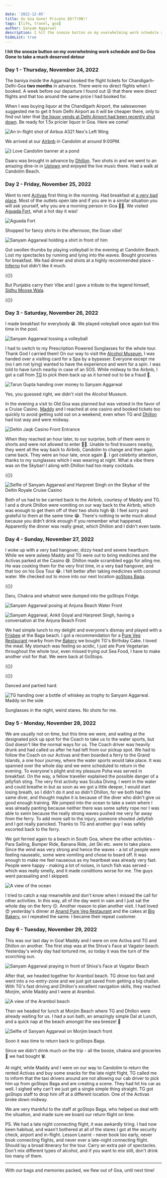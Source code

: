 ```yaml
---

date: '2022-12-05'
title: Go Goa Gone! Private ED!T!ON!!
tags: [life, travel, goa]
author: Sanyam Aggarwal
description: I hit the snooze button on my overwhelming work schedule and Go-Goa-Gone on a much-deserved detour
hideList: true
---
```


**I hit the snooze button on my overwhelming work schedule and Go Goa Gone to take a much deserved detour**

### Day 1 - Thursday, November 24, 2022
The baniya inside the Aggarwal booked the flight tickets for Chandigarh-Delhi-Goa **two months** in advance. There were no direct flights when I booked. A week before our departure I found out 😲 that there were direct flights and that too around the same price I had booked for.

When I was buying liquor at the Chandigarh Airport, the saleswomen suggested me to get it from Delhi Airport as it will be cheaper there, only to find out later that [the liquor vends at Delhi Airport had been recently shut down](https://economictimes.indiatimes.com/industry/cons-products/liquor/liquor-shops-at-delhi-airport-shut-from-september-1/articleshow/93913592.cms). Be ready for 1.5x pricier liquor in Goa. Here we come!

![An in-flight shot of Airbus A321 Neo's Left Wing](/static/images/goa/color_pallete.jpg "I just love the seats at the wings! Look at the amazing color pallete 😋")

We arrived at our [Airbnb](https://www.airbnb.co.in/rooms/53588509?check_in=2023-01-29&check_out=2023-02-03&guests=1&adults=8&s=67&unique_share_id=74f7e97d-209d-47fe-b81d-f025ef0f012e) in Candolim at around 9:00PM.

![I Love Candolim banner at a pond](/static/images/goa/i_love_candolim.jpg "Welcome to Goa!")

Daaru was brought in advance by [Dhillon](https://www.linkedin.com/in/dhillon-harpreet/). Two shots in and we went to an amazing dine-in in [Uptown](https://www.instagram.com/uptowngoa) and enjoyed the live music there. Had a walk at Candolim Beach.

### Day 2 - Friday, November 25, 2022
Went to rent [Activas](https://en.wikipedia.org/wiki/Honda_Activa) first thing in the morning. Had breakfast at [a very bad place](https://goo.gl/maps/EcEAAyLHXZz4S3TK7). Most of the outlets open late and if you are in a similar situation you will ask yourself, why you are a morning person in Goa 🤦‍♂️. We visited [Aguada Fort](https://en.wikipedia.org/wiki/Fort_Aguada), what a hot day it was!

![Aguada Fort](/static/images/goa/aguada_fort.jpg "Lighthouse at Aguada Fort")

Shopped for fancy shirts in the afternoon, the Goan vibe!

![Sanyam Aggarwal holding a shirt in front of him](/static/images/goa/shirts.jpg "They didn't have my size for this one 🥲")


Got swollen thumbs by playing volleyball in the evening at Candolim Beach. Lost my spectacles by running and lying into the waves. Bought groceries for breakfast. We had dinner and shots at a highly recommended place - [Inferno](https://www.zomato.com/goa/inferno-candolim) but didn't like it much. 

{{<ytvideo id="v_ZxxPy3DKs" loop="true" title="Fireball Shots at Inferno, Candolim, Goa" description="Fireball Shots at Inferno, I am trying neither of them again 🙅‍♂️">}}

But Punjabis carry their Vibe and I gave a tribute to the legend himself, [Sidhu Moose Wala](https://en.wikipedia.org/wiki/Sidhu_Moose_Wala).

{{<ytvideo id="3p0kgg5zVH8" title="Sidhu Moose Wala | Legend | Goa | Sanyam Aggarwal" description="The live music was too soft and romantic. I woke up everybody from trance">}}

### Day 3 - Saturday, November 26, 2022
I made breakfast for everybody 😁. We played voleyball once again but this time in the pool. 

![Sanyam Aggarwal tossing a volleyball](/static/images/goa/pool_volleyball.jpg "Just in case if you are wondering, this picture is not edited 😉")

I had to switch to my Prescription Powered Sunglasses for the whole tour. Thank God I carried them! On our way to visit the [Alcohol Museum](https://www.instagram.com/alcoholmuseum), I was handed over a visiting card for a Spa by a bypasser. Everyone except me (no I am not lying) wanted to have the experience and went for a spin. I was told to have lunch nearby in case of an SOS. While midway to the Airbnb, I got a call from [TG](https://www.linkedin.com/in/tarungupta2811/) to pick them back up as it turned out to be a fraud 🤣.

![Tarun Gupta handing over money to Sanyam Aggarwal](/static/images/goa/cashback.jpg "Receiving my unspent Spa Money as Cashback 🤩")

Yes, you guessed right, we didn't visit the Alcohol Museum.

In the evening a visit to Old Goa was planned but was vetoed in the favor of a Cruise Casino. [Maddy](https://www.linkedin.com/in/ankitgoyal1125) and I reached at one casino and booked tickets too quickly to avoid getting sold out on a weekend, even when TG and [Dhillon](https://www.linkedin.com/in/dhillon-harpreet/) had lost way and were midway. 

![Deltin Jaqk Casino Front Entrance](/static/images/goa/casino.jpg "Deltin Jaqk")

When they reached an hour later, to our surprise, both of them were in shorts and were not allowed to enter 🤦‍♂️. Unable to find trousers nearby, they went all the way back to Airbnb, Candolim  to change and then again came back. They were an hour late, once again 🫡. I got celebrity attention, thanks to my sunglasses which I was wearing at night. What a vibe there was on the Skybar! I along with Dhillon had too many cocktails.

{{<ytvideo id="P_Mhv15UTaM" loop="true" title="Sober Munde!" description="If I can drink a bucket, then Dhillon can drink the ocean">}}

![Selfie of Sanyam Aggarwal and Harpreet Singh on the Skybar of the Deltin Royale Cruise Casino](/static/images/goa/deltin_sober.jpg "I think this is the last time Dhillon and I were seen sober")

Both of us had to be carried back to the Airbnb, courtesy of Maddy and TG. I and a drunk Dhillon were vomiting on our way back to the Airbnb, which was enough to get them off of their two shots high 😅. I feel sorry and grateful to them at the same time 😂. There's nothing to write much about because you didn't drink enough if you remember what happened. Apparently the dinner was really great, which Dhillon and I didn't even taste.

### Day 4 - Sunday, November 27, 2022
I woke up with a very bad hangover, dizzy head and severe heartburn. While we were asleep Maddy and TG were out to bring medicines and the Activas parked at the Casino 😅. Dhillon made scrambled eggs for ailing me. He was cooking them for the very first time, in a very bad hangover, and that too on his Goa Tour 😂. I felt better after taking medicines with coconut water. We checked out to move into our next location [goStops Baga](https://gostops.com/book-rooms-in-goabaga-hostel/).

{{<ytvideo id="uDSPk5p0pEI" loop="true" title="Checkout from Airbnb Candolim" description="We can definitely carry more luggage on an Activa than a standard hatchback">}}


Daru, Chakna and whatnot were dumped into the goStops Fridge.

![Sanyam Aggarwal posing at Anjuna Beach Water Front](/static/images/goa/anjuna.jpg "Visited the very scenic Anjuna Beach 😍")

![Sanyam Aggarwal, Ankit Goyal and Harpreet Singh, having a conversation at the Anjuna Beach Front](/static/images/goa/blame_dhillon.jpg "Dhillon, you drank more")

We had simple lunch to my delight and everyone's dismay and played with a [Frisbee](https://en.wikipedia.org/wiki/Frisbee) at the Baga beach. I got a recommendation for a [Pure Veg Restaurant](https://goo.gl/maps/et7ASw9YKgiDgBo6A) nearby from the [Bakery](https://goo.gl/maps/fkbHucYEfMa7jZ889) we bought TG's Birthday Cake. I loved the meal. My stomach was feeling so acidic, I just ate Pure Vegetarian throughout the whole tour, even missed trying out Sea Food, I have to make another visit for that. We were back at GoStops.

{{<ytvideo id="YK2Hv03sHcc" title="Jenga Masters!" description="Played a lot of Jenga">}}

{{<ytvideo id="YYfGvaNCt6I" title="TG's Birthday Celebration at goStops Baga" description="Celebrated TG's birthday with all the goStops Hostel inmates">}}

Danced and partied hard.

![TG handing over a bottle of whiskey as trophy to Sanyam Aggarwal. Maddy on the side](/static/images/goa/pushup_champ.jpg "I won the pushup championship from Maddy")

Sunglasses in the night, weird stares. No shots for me.

### Day 5 - Monday, November 28, 2022
We are usually not on time, but this time we were, and waiting at the designated pick up spot for the Coach to take us to the water sports, but God doesn't like the normal ways for us. The Coach driver was heavily drunk and had called us after he had left from our pickup spot. We had to follow the Coach on our Activas and then boarded a ferry to the Grand Islands, a one hour journey, where the water sports would take place. It was spanned over the whole day and we were scheduled to return in the evening. To everyone's plight and my pleasure Poha was served in breakfast. On the way, a fellow traveller explained the possible danger of a jellyfish sting. The very first activity was Scuba Diving. I went in the water and could breathe in but as soon as we got a little deeper, I would start losing breath, so I didn't do it and so didn't Dhillon, for we both had the same diver, and thought maybe it is because of the diver who didn't give us good enough training. We jumped into the ocean to take a swim where I was already panting because neither there was some safety rope nor I was able to swim because the really strong waves pushed me very far away from the ferry. To add more salt to the injury, someone shouted Jellyfish and I got really panicked. Thanks to TG and another guy I was safely escorted back to the ferry.

We got ferried again to a beach in South Goa, where the other activities - Para Sailing, Bumper Ride, Banana Ride, Jet Ski etc. were to take place. Since the wind was very strong and hence the waves - a lot of people were feeling nauseatic, some were vomiting and chose to board off. It was enough to make me feel nauseous as my heartbeat was already very fast. People were happy - making a lot of noises, in lunch fish was served - which was really smelly, and it made conditions worse for me. The guys went parasailing and I skipped.

![A view of the ocean](/static/images/goa/ferry.png "The views were amazing, I sparked up a chat with the Captain of the Ferry")

I tried to catch a nap meanwhile and don't know when I missed the call for other activities. In this way, all of the day went in vain and I just sat the whole day on the ferry 😔.
Another reason to plan another visit.
I had loved 😍 yesterday's dinner at [Anand Pure Veg Restaurant]((https://goo.gl/maps/et7ASw9YKgiDgBo6A)) and the cakes at [Big Bakery](https://goo.gl/maps/fkbHucYEfMa7jZ889), so I repeated the same. I became their repeat customer.

### Day 6 - Tuesday, November 29, 2022
This was our last day in Goa! Maddy and I were on one Activa and TG and Dhillon on another. The first stop was at the Shiva's Face at Vagator beach. Yesterday's windy day had tortured me, so today it was the turn of the scorching sun.

![Sanyam Aggarwal praying in front of Shiva's Face at Vagator Beach](/static/images/goa/vagator.jpg "Babam Bam Babam Bam Bam Lehri")

After that, we headed together for Arambol beach. TG drove too fast and went into a no-entry-zone and we just got saved from getting a big challan. With TG's fast driving and Dhillon's excellent navigation skills, they reached Morjim, while Maddy and I were at Arambol.

![A view of the Arambol beach](/static/images/goa/arambol.jpg "The beaches of the north were filled with tranquility as opposed to the hustle-bustle of the beaches visited earlier")

Then we headed for lunch at Morjim Beach where TG and Dhillon were already waiting for us. I had a sun bath, an amazingly simple Dal at Lunch, and a quick nap at the beach amongst the sea breeze! 🤩

![Selfie of Sanyam Aggarwal on Morjim beach front](/static/images/goa/sunbath.jpg "The Solace!")

Soon it was time to return back to goStops Baga.

Since we didn't drink much on the trip - all the booze, chakna and groceries 🥲 we had bought 🗑️.

At night, while Maddy and I were on our way to Candolim to return the rented Activas and buy some snacks for the late night flight, TG called me to inform that the taxi drivers around are not allowing our cab driver to pick him up from goStops Baga and are creating a scene. They had hit his car as well. I sighed why can't we just get a single simple thing straight. TG got goStops staff to drop him off at a different location. One of the Activas broke down midway.

We are very thankful to the staff at goStops Baga, who helped us deal with the situation, and made sure we board our return flight on time.

PS. We had a late night connecting flight, it was awkardly tiring. I had now been habitual, and wasn't bothered at all of the stares I got at the security check, airport and in-flight. Lesson Learnt - never book too early, never book connecting flights, and never ever a late-night connecting flight. Should lay a broad itinerary for the tour. Carry an extra pair of spectacles. Don't mix different types of alcohol, and if you want to mix still, don't drink too many of them.

-----------

With our bags and memories packed, we flew out of Goa, until next time!